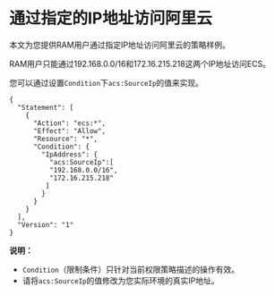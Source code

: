 # 通过指定的IP地址访问阿里云

本文为您提供RAM用户通过指定IP地址访问阿里云的策略样例。

RAM用户只能通过192.168.0.0/16和172.16.215.218这两个IP地址访问ECS。

您可以通过设置`Condition`下`acs:SourceIp`的值来实现。

```
{
  "Statement": [
    {
      "Action": "ecs:*",
      "Effect": "Allow",
      "Resource": "*",
      "Condition": {
        "IpAddress": {
          "acs:SourceIp":[
          "192.168.0.0/16",
          "172.16.215.218"
         ]
        }
      }
    }
  ],
  "Version": "1"
}
```

**说明：**

-   `Condition`（限制条件）只针对当前权限策略描述的操作有效。
-   请将`acs:SourceIp`的值修改为您实际环境的真实IP地址。


